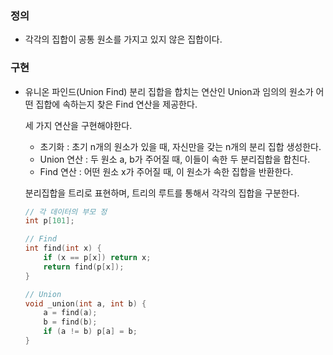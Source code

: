 ### 정의
- 각각의 집합이 공통 원소를 가지고 있지 않은 집합이다.

### 구현
- 유니온 파인드(Union Find)
    분리 집합을 합치는 연산인 Union과 임의의 원소가 어떤 집합에 속하는지 찾은 Find 연산을 제공한다.                                                                      
		
    세 가지 연산을 구현해야한다.
    - 초기화 : 초기 n개의 원소가 있을 때, 자신만을 갖는 n개의 분리 집합 생성한다.
    - Union 연산 : 두 원소 a, b가 주어질 때, 이들이 속한 두 분리집합을 합친다.
    - Find 연산 : 어떤 원소 x가 주어질 때, 이 원소가 속한 집합을 반환한다.                                
	
	분리집합을 트리로 표현하며, 트리의 루트를 통해서 각각의 집합을 구분한다.
    ```cpp
    // 각 데이터의 부모 정
    int p[101];
    
    // Find
    int find(int x) {
    	if (x == p[x]) return x;
    	return find(p[x]);
    }
    
    // Union
    void _union(int a, int b) {
    	a = find(a);
    	b = find(b);
    	if (a != b) p[a] = b;
    }
    ```